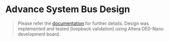 # Advance System Bus Design
> Please refer the [documentation](https://github.com/SandaruJayawardana/advance-system-bus/blob/main/System_Bus_Report.pdf) for further details. Design was implemented and tested (loopback validation) using Altera DE0-Nano development board.
